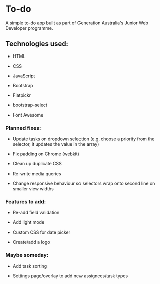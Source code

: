 # To-do

A simple to-do app built as part of Generation Australia's Junior Web Developer programme.

## Technologies used:

- HTML

- CSS

- JavaScript

- Bootstrap

- Flatpickr

- bootstrap-select

- Font Awesome

### Planned fixes:

- Update tasks on dropdown selection (e.g, choose a priority from the selector, it updates the value in the array)

- Fix padding on Chrome (webkit)

- Clean up duplicate CSS

- Re-write media queries

- Change responsive behaviour so selectors wrap onto second line on smaller view widths

### Features to add:

- Re-add field validation

- Add light mode

- Custom CSS for date picker

- Create/add a logo

### Maybe someday:

- Add task sorting

- Settings page/overlay to add new assignees/task types
